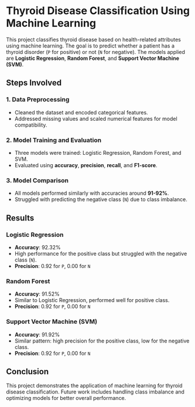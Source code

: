 # Thyroid Disease Classification Using Machine Learning

This project classifies thyroid disease based on health-related attributes using machine learning. The goal is to predict whether a patient has a thyroid disorder (`P` for positive) or not (`N` for negative). The models applied are **Logistic Regression**, **Random Forest**, and **Support Vector Machine (SVM)**.

## Steps Involved

### 1. **Data Preprocessing**
   - Cleaned the dataset and encoded categorical features.
   - Addressed missing values and scaled numerical features for model compatibility.
   
### 2. **Model Training and Evaluation**
   - Three models were trained: Logistic Regression, Random Forest, and SVM.
   - Evaluated using **accuracy**, **precision**, **recall**, and **F1-score**.

### 3. **Model Comparison**
   - All models performed similarly with accuracies around **91-92%**.
   - Struggled with predicting the negative class (`N`) due to class imbalance.

## Results

### Logistic Regression
   - **Accuracy**: 92.32%
   - High performance for the positive class but struggled with the negative class (`N`).
   - **Precision**: 0.92 for `P`, 0.00 for `N`

### Random Forest
   - **Accuracy**: 91.52%
   - Similar to Logistic Regression, performed well for positive class.
   - **Precision**: 0.92 for `P`, 0.00 for `N`

### Support Vector Machine (SVM)
   - **Accuracy**: 91.92%
   - Similar pattern: high precision for the positive class, low for the negative class.
   - **Precision**: 0.92 for `P`, 0.00 for `N`


## Conclusion
This project demonstrates the application of machine learning for thyroid disease classification. Future work includes handling class imbalance and optimizing models for better overall performance.


